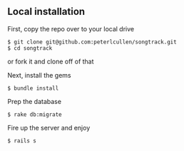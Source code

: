 ## Local installation

First, copy the repo over to your local drive
    
    $ git clone git@github.com:peterlcullen/songtrack.git
    $ cd songtrack
  

or fork it and clone off of that

Next, install the gems
    
    $ bundle install

Prep the database
    
    $ rake db:migrate

Fire up the server and enjoy
    
    $ rails s